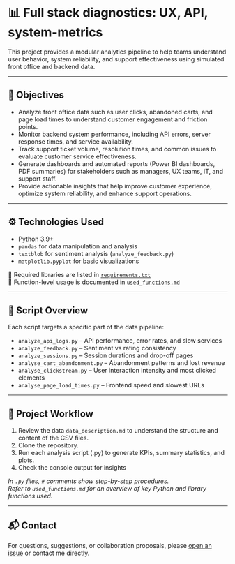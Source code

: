 # 📊 Full stack diagnostics: UX, API, system-metrics


This project provides a modular analytics pipeline to help teams understand user behavior, system reliability, and support effectiveness using simulated front office and backend data.

---

## 🎯 Objectives

- Analyze front office data such as user clicks, abandoned carts, and page load times to understand customer engagement and friction points.  
- Monitor backend system performance, including API errors, server response times, and service availability.  
- Track support ticket volume, resolution times, and common issues to evaluate customer service effectiveness.  
- Generate dashboards and automated reports (Power BI dashboards, PDF summaries) for stakeholders such as managers, UX teams, IT, and support staff.  
- Provide actionable insights that help improve customer experience, optimize system reliability, and enhance support operations.

---

## ⚙️ Technologies Used

- Python 3.9+
- `pandas` for data manipulation and analysis  
- `textblob` for sentiment analysis (`analyze_feedback.py`)  
- `matplotlib.pyplot` for basic visualizations

📁 Required libraries are listed in [`requirements.txt`](./requirements.txt)  
📖 Function-level usage is documented in [`used_functions.md`](./used_functions.md)

---

## 📁 Script Overview

Each script targets a specific part of the data pipeline:

- `analyze_api_logs.py` – API performance, error rates, and slow services  
- `analyze_feedback.py` – Sentiment vs rating consistency  
- `analyze_sessions.py` – Session durations and drop-off pages  
- `analyse_cart_abandonment.py` – Abandonment patterns and lost revenue  
- `analyse_clickstream.py` – User interaction intensity and most clicked elements  
- `analyse_page_load_times.py` – Frontend speed and slowest URLs

---

## 🧪 Project Workflow

1. Review the data `data_description.md` to understand the structure and content of the CSV files.  
2. Clone the repository.  
3. Run each analysis script (.py) to generate KPIs, summary statistics, and plots.  
4. Check the console output for insights

*In `.py` files, `#` comments show step-by-step procedures.*  
*Refer to `used_functions.md` for an overview of key Python and library functions used.*  

---

## 📬 Contact

For questions, suggestions, or collaboration proposals, please [open an issue](https://github.com/your-repo/issues) or contact me directly.

